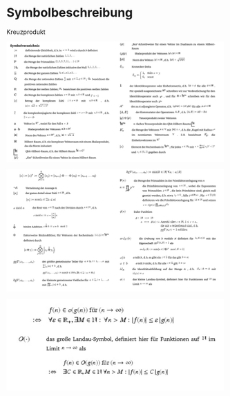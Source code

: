 # Symbolbeschreibung

Kreuzprodukt



![](<../../../.gitbook/assets/grafik (7).png>)

![](<../../../.gitbook/assets/grafik (12).png>)

![](<../../../.gitbook/assets/grafik (9).png>)
